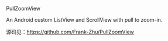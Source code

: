 PullZoomView

An Android custom ListView and ScrollView with pull to zoom-in.

源码见：https://github.com/Frank-Zhu/PullZoomView